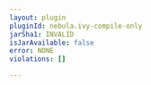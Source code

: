 ```yaml
---
layout: plugin
pluginId: nebula.ivy-compile-only
jarSha1: INVALID
isJarAvailable: false
error: NONE
violations: []

---
```

